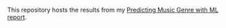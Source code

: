 This repository hosts the results from my [Predicting Music Genre with ML report](https://github.com/jmcjr94/Predicting-Music-Genre-with-ML).
